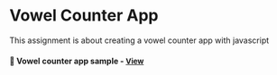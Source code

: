 
# Vowel Counter App

This assignment is about creating a vowel counter app with javascript

<h4>🔹 Vowel counter app sample - <a href="https://simonakom.github.io/vocals-counter/index.html" style="font-size:small;">View</a><h4>
